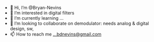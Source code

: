 - 👋 Hi, I’m @Bryan-Nevins
- 👀 I’m interested in digital filters
- 🌱 I’m currently learning ...
- 💞️ I’m looking to collaborate on demodulator:  needs analog & digital design, sw, 
- 📫 How to reach me ...bdnevins@gmail.com

<!---
Bryan-Nevins/Bryan-Nevins is a ✨ special ✨ repository because its `README.md` (this file) appears on your GitHub profile.
You can click the Preview link to take a look at your changes.
--->
